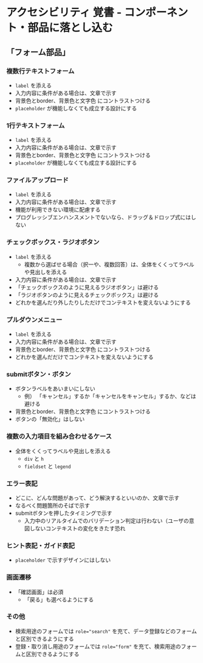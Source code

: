 # アクセシビリティ 覚書 - コンポーネント・部品に落とし込む

## 「フォーム部品」

### 複数行テキストフォーム

* `label` を添える
* 入力内容に条件がある場合は、文章で示す
* 背景色とborder、背景色と文字色 にコントラストつける
* `placeholder` が機能しなくても成立する設計にする


### 1行テキストフォーム

* `label` を添える
* 入力内容に条件がある場合は、文章で示す
* 背景色とborder、背景色と文字色 にコントラストつける
* `placeholder` が機能しなくても成立する設計にする


### ファイルアップロード

* `label` を添える
* 入力内容に条件がある場合は、文章で示す
* 機能が利用できない環境に配慮する
* プログレッシブエンハンスメントでないなら、ドラッグ＆ドロップ式にはしない


### チェックボックス・ラジオボタン

* `label` を添える
  * 複数から選ばせる場合（択一や、複数回答）は、全体をくくってラベルや見出しを添える
* 入力内容に条件がある場合は、文章で示す
* 「チェックボックスのように見えるラジオボタン」は避ける
* 「ラジオボタンのように見えるチェックボックス」は避ける　
* どれかを選んだり外したりしただけでコンテキストを変えないようにする


### プルダウンメニュー

* `label` を添える
* 入力内容に条件がある場合は、文章で示す
* 背景色とborder、背景色と文字色 にコントラストつける
* どれかを選んだだけでコンテキストを変えないようにする


### submitボタン・ボタン

* ボタンラベルをあいまいにしない
  * 例） 「キャンセル」するか「キャンセルをキャンセル」するか、などは避ける
* 背景色とborder、背景色と文字色 にコントラストつける
* ボタンの「無効化」はしない


### 複数の入力項目を組み合わせるケース

* 全体をくくってラベルや見出しを添える
  * `div` と `h`
  * `fieldset` と `legend`


### エラー表記

* どこに、どんな問題があって、どう解決するといいのか、文章で示す
* なるべく問題箇所のそばで示す
* submitボタンを押したタイミングで示す
  * 入力中のリアルタイムでのバリデーション判定は行わない（ユーザの意図しないコンテキストの変化をきたす恐れ


### ヒント表記・ガイド表記

* `placeholder` で示すデザインにはしない


### 画面遷移

* 「確認画面」は必須
  * 「戻る」も選べるようにする


### その他

* 検索用途のフォームでは `role="search"` を充て、データ登録などのフォームと区別できるようにする
* 登録・取り消し用途のフォームでは `role="form"` を充て、検索用途のフォームと区別できるようにする


